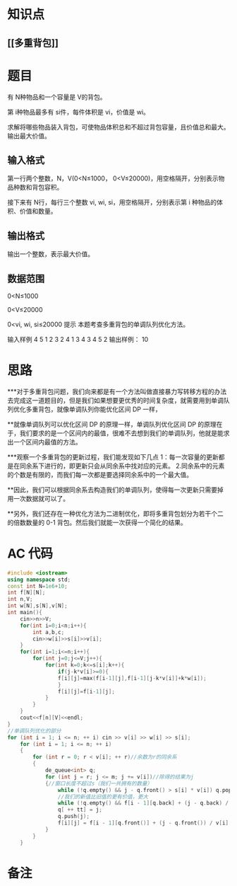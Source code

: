 # 知识点
  ## [[多重背包]]
# 题目
 有 N种物品和一个容量是 V的背包。

第 i种物品最多有 si件，每件体积是 vi，价值是 wi。

求解将哪些物品装入背包，可使物品体积总和不超过背包容量，且价值总和最大。
输出最大价值。

## 输入格式
第一行两个整数，N，V(0<N≤1000， 0<V≤20000)，用空格隔开，分别表示物品种数和背包容积。

接下来有 N行，每行三个整数 vi, wi, si，用空格隔开，分别表示第 i 种物品的体积、价值和数量。

## 输出格式
输出一个整数，表示最大价值。

## 数据范围
0<N≤1000

0<V≤20000

0<vi, wi, si≤20000
提示
本题考查多重背包的单调队列优化方法。

输入样例
4 5
1 2 3
2 4 1
3 4 3
4 5 2
输出样例：
10

# 思路
***对于多重背包问题，我们向来都是有一个方法叫做直接暴力写转移方程的办法去完成这一道题目的，但是我们如果想要更优秀的时间复杂度，就需要用到单调队列优化多重背包，就像单调队列你能优化区间 DP 一样，

**就像单调队列可以优化区间 DP 的原理一样，单调队列优化区间 DP 的原理在于，我们要求的是一个区间内的最值，很难不去想到我们的单调队列，他就是能求出一个区间内最值的方法。

***观察一个多重背包的更新过程，我们能发现如下几点 1：每一次容量的更新都是在同余系下进行的，即更新只会从同余系中找对应的元素。
2.同余系中的元素的个数是有限的，而我们每一次都是要选择同余系中的一个最大值。

**因此，我们可以根据同余系去构造我们的单调队列，使得每一次更新只需要掉用一次数据就可以了。

**另外，我们还存在一种优化方法为二进制优化，即将多重背包划分为若干个二的倍数数量的 0-1 背包。然后我们就能一次获得一个简化的结果。

# AC 代码
```cpp
#include <iostream>
using namespace std;
const int N=1e6+10;
int f[N][N];
int n,V;
int w[N],s[N],v[N];
int main(){
	cin>>n>>V;
	for(int i=0;i<n;i++){
		int a,b,c;
		cin>>w[i]>>s[i]>>v[i];
	}
	for(int i=1;i<=n;i++){
		for(int j=0;j<=V;j++){
			for(int k=0;k<=s[i];k++){
				if(j-k*v[i]>=0){
				f[i][j]=max(f[i-1][j],f[i-1][j-k*v[i]]+k*w[i]);
				}
				f[i][j]=f[i-1][j];
			}
		}
	}
	cout<<f[n][V]<<endl;
}
//单调队列优化的部分
for (int i = 1; i <= n; ++ i) cin >> v[i] >> w[i] >> s[i];
    for (int i = 1; i <= n; ++ i)
    {
        for (int r = 0; r < v[i]; ++ r)//余数为r的同余系
        {
            de_queue<int> q;
            for (int j = r; j <= m; j += v[i])//除得的结果为j
            {//窗口长度不超过s（我们一共拥有的数量）
                while (!q.empty() && j - q.front() > s[i] * v[i]) q.pop_front();//(j-q.front)/v[i]>s[i];
                //我们的新值比旧值的更有价值，更大
                while (!q.empty() && f[i - 1][q.back] + (j - q.back) / v[i] * w[i] <= f[i - 1][j]) q.pop_back();
                q[ ++ tt] = j;
                q.push(j);
                f[i][j] = f[i - 1][q.front()] + (j - q.front()) / v[i] * w[i];//用前面的最长更新我们的现在的值
            }
        }
    }

```
# 备注
	
